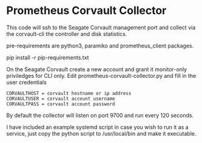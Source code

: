 # Prometheus Corvault Collector

This code will ssh to the Seagate Corvault management port and collect
via the corvault-cli the controller and disk statistics.

pre-requirements are python3, paramiko and prometheus_client packages.

pip install -r pip-requirements.txt

On the Seagate Corvault create a new account and grant it monitor-only priviledges for CLI only.
Edit prometheus-corvault-collector.py and fill in the user credentials
```
CORVAULTHOST = corvault hostname or ip address
CORVAULTUSER = corvault account username
CORVAULTPASS = corvault account password
```

By default the collector will listen on port 9700 and run every 120 seconds.

I have included an example systemd script in case you wish to run it as a service,
just copy the python script to /usr/local/bin and make it executable.

